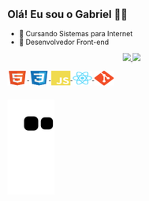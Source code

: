 ## Olá! Eu sou o Gabriel 👋😀

- 🔭 Cursando Sistemas para Internet
- 🌱 Desenvolvedor Front-end

<div align="center">
  <a href="https://github.com/Gabrielnunesds">
  <img height="180em" src="https://github-readme-stats.vercel.app/api?username=Gabrielnunesds&show_icons=true&theme=tokyonight&include_all_commits=true&count_private=true&hide_border=true&bg_color=0d1117"/>
  <img height="180em" src="https://github-readme-stats.vercel.app/api/top-langs/?username=Gabrielnunesds&layout=compact&langs_count=7&theme=tokyonight&hide_border=true&bg_color=0d1117"/>
</div>

<div style="display: inline_block"><br>
  <img align="center" alt="Gabriel-HTML" height="30" width="40" src="https://raw.githubusercontent.com/devicons/devicon/master/icons/html5/html5-original.svg">
  <img align="center" alt="Gabriel-CSS" height="30" width="40" src="https://raw.githubusercontent.com/devicons/devicon/master/icons/css3/css3-original.svg">
  <img align="center" alt="Gabriel-Js" height="30" width="40" src="https://raw.githubusercontent.com/devicons/devicon/master/icons/javascript/javascript-plain.svg">
  <img align="center" alt="Gabriel-React" height="30" width="40" src="https://raw.githubusercontent.com/devicons/devicon/master/icons/react/react-original.svg">
  <img align="center" alt="Gabriel-Git" height="30" width="40" src="https://raw.githubusercontent.com/devicons/devicon/1119b9f84c0290e0f0b38982099a2bd027a48bf1/icons/git/git-original.svg">
</div>
  
  ##
  

![Snake animation](https://github.com/Gabrielnunesds/Gabrielnunesds/blob/output/github-contribution-grid-snake.svg)

